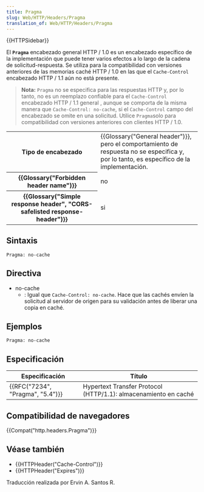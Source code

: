 ```yaml
---
title: Pragma
slug: Web/HTTP/Headers/Pragma
translation_of: Web/HTTP/Headers/Pragma
---
```

{{HTTPSidebar}}

El **`Pragma`** encabezado general HTTP / 1.0 es un encabezado específico de la implementación que puede tener varios efectos a lo largo de la cadena de solicitud-respuesta. Se utiliza para la compatibilidad con versiones anteriores de las memorias caché HTTP / 1.0 en las que el `Cache-Control` encabezado HTTP / 1.1 aún no está presente.

> **Nota:** `Pragma` no se especifica para las respuestas HTTP y, por lo tanto, no es un reemplazo confiable para el `Cache-Control` encabezado HTTP / 1.1 general , aunque se comporta de la misma manera que `Cache-Control: no-cache`, si el `Cache-Control` campo del encabezado se omite en una solicitud. Utilice `Pragma`solo para compatibilidad con versiones anteriores con clientes HTTP / 1.0.

<table class="properties">
  <tbody>
    <tr>
      <th scope="row">Tipo de encabezado</th>
      <td>
        {{Glossary("General header")}}, pero el comportamiento de
        respuesta no se especifica y, por lo tanto, es específico de la
        implementación.
      </td>
    </tr>
    <tr>
      <th scope="row">{{Glossary("Forbidden header name")}}</th>
      <td>no</td>
    </tr>
    <tr>
      <th scope="row">
        {{Glossary("Simple response header", "CORS-safelisted response-header")}}
      </th>
      <td>si</td>
    </tr>
  </tbody>
</table>

## Sintaxis

```
Pragma: no-cache
```

## Directiva

- no-cache
  - : Igual que `Cache-Control: no-cache`. Hace que las cachés envíen la solicitud al servidor de origen para su validación antes de liberar una copia en caché.

## Ejemplos

```
Pragma: no-cache
```

## Especificación

| Especificación                               | Título                                                          |
| -------------------------------------------- | --------------------------------------------------------------- |
| {{RFC("7234", "Pragma", "5.4")}} | Hypertext Transfer Protocol (HTTP/1.1): almacenamiento en caché |

## Compatibilidad de navegadores

{{Compat("http.headers.Pragma")}}

## Véase también

- {{HTTPHeader("Cache-Control")}}
- {{HTTPHeader("Expires")}}

Traducción realizada por Ervin A. Santos R.
